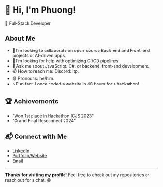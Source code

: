 
# 👋 Hi, I'm Phuong!
🚀 Full-Stack Developer

## About Me
- 👯 I’m looking to collaborate on open-source Back-end and Front-end projects or AI-driven apps.
- 🤔 I’m looking for help with optimizing CI/CD pipelines.
- 💬 Ask me about JavaScript, C#, or backend, front-end development.
- 📫 How to reach me: Discord: ltp.
- 😄 Pronouns: he/him.
- ⚡ Fun fact: I once coded a website in 48 hours for a hackathon!.

## 🏆 Achievements
- "Won 1st place in Hackathon ICJS 2023"
- "Grand Final Resconnect 2024"

## 📬 Connect with Me
- [LinkedIn](https://www.linkedin.com/in/your-profile/)
- [Portfolio/Website](https://your-website.com)
- [Email](mailto:your.email@example.com)

---

**Thanks for visiting my profile!** Feel free to check out my repositories or reach out for a chat. 😄

